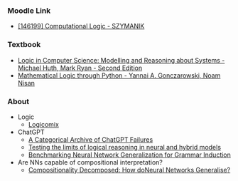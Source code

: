 ### Moodle Link

- [[146199] Computational Logic - SZYMANIK](https://didatticaonline.unitn.it/dol/course/view.php?id=39518)

### Textbook

- [Logic in Computer Science: Modelling and Reasoning about Systems - Michael Huth, Mark Ryan - Second Edition](https://drive.google.com/file/d/0B-UzMn1HD-3MeUVpRDh4SnIwMXM/edit?resourcekey=0-9w_kD6tsSJcJQ0Y77hn7ZQ)
- [Mathematical Logic through Python - Yannai A. Gonczarowski, Noam Nisan](https://www.scribd.com/document/589340871/Mathematical-Logic-Through-Python)

### About

- Logic
  - [Logicomix](https://archive.org/details/Logicomix-Comic-EarlyLifeOfBertrandRussell)
- ChatGPT
  - [A Categorical Archive of ChatGPT Failures](https://arxiv.org/pdf/2302.03494)
  - [Testing the limits of logical reasoning in neural and hybrid models](https://aclanthology.org/2024.findings-naacl.147)
  - [Benchmarking Neural Network Generalization for Grammar Induction](https://aclanthology.org/2023.clasp-1.15)
- Are NNs capable of compositional interpretation?
  - [Compositionality Decomposed:  How doNeural Networks Generalise?](https://www.jair.org/index.php/jair/article/view/11674/26576)
